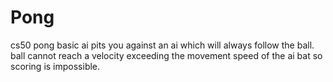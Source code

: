 # Pong
cs50 pong basic ai
pits you against an ai which will always follow the ball. ball cannot reach a velocity exceeding the movement speed of the ai bat so scoring is impossible.
